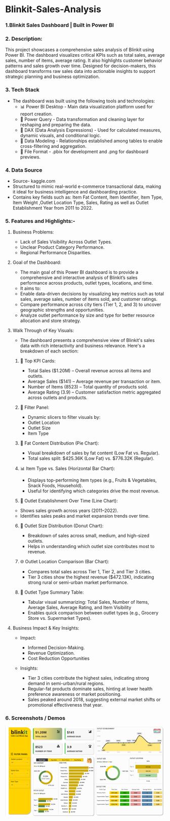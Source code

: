 # Blinkit-Sales-Analysis
### 1.Blinkit Sales Dashboard | Built in Power BI

### 2. Description:
This project showcases a comprehensive sales analysis of Blinkit using Power BI. The dashboard visualizes critical KPIs such as total sales, average sales, number of items, average rating. It also highlights customer behavior patterns and sales growth over time. Designed for decision-makers, this dashboard transforms raw sales data into actionable insights to support strategic planning and business optimization.

### 3. Tech Stack
- The dashboard was built using the following tools and technologies:
  - 📊 Power BI Desktop - Main data visualization platform used for report creation.
  - 📁 Power Query - Data transformation and cleaning layer for reshaping and preparing the data.
  - 🧠 DAX (Data Analysis Expressions) - Used for calculated measures, dynamic visuals, and conditional logic.
  - 📝 Data Modeling -  Relationships established among tables  to enable cross-filtering and aggregation.
  - 📂 File Format - .pbix for development and .png for dashboard previews.

### 4. Data Source
   - Source- kaggle.com
   - Structured to mimic real-world e-commerce transactional data, making it ideal for business intelligence and
     dashboarding practice.
   - Contains key fields such as: Item Fat Content, Item Identifier, Item Type, Item Weight ,Outlet Location Type,
      Sales, Rating as well as Outlet Establishment Year from 2011 to 2022.

### 5. Features and Highlights:-
   
   1. Business Problems:    
        - Lack of Sales Visibility Across Outlet Types.
        - Unclear Product Category Performance.
        - Regional Performance Disparities.
      
   2. Goal of the Dashboard:   
        - The main goal of this Power BI dashboard is to provide a comprehensive and interactive analysis of Blinkit’s sales
          performance across products, outlet types, locations, and time.
        - It aims to:
         - Enable data-driven decisions by visualizing key metrics such as total sales, average sales, number of items sold,            and customer ratings.
         -  Compare performance across city tiers (Tier 1, 2, and 3) to uncover geographic strengths and opportunities.
         -  Analyze outlet performance by size and type for better resource allocation and store strategy.

   3. Walk Through of Key Visuals:
       
       - The dashboard presents a comprehensive view of Blinkit's sales data with rich interactivity and business relevance.
         Here's a breakdown of each section:
   
      1. 📌 Top KPI Cards:
            -  Total Sales ($1.20M) – Overall revenue across all items and outlets.
            -  Average Sales ($141) – Average revenue per transaction or item.
            -  Number of Items (8523) – Total quantity of products sold.
            -  Average Rating (3.9) – Customer satisfaction metric aggregated across outlets and products.
     
      2. 📁 Filter Panel:
         - Dynamic slicers to filter visuals by:
         - Outlet Location
         - Outlet Size
         - Item Type
      
      3. 🥧 Fat Content Distribution (Pie Chart):
         -  Visual breakdown of sales by fat content (Low Fat vs. Regular).
         -  Total sales split: $425.36K (Low Fat) vs. $776.32K (Regular).
    
      4. 📊 Item Type vs. Sales (Horizontal Bar Chart):
         -  Displays top-performing item types (e.g., Fruits & Vegetables, Snack Foods, Household).
         -  Useful for identifying which categories drive the most revenue.
    
      5.  🏪 Outlet Establishment Over Time (Line Chart):
         - Shows sales growth across years (2011–2022).
         - Identifies sales peaks and market expansion trends over time.
     
      6. 🍩 Outlet Size Distribution (Donut Chart):
          - Breakdown of sales across small, medium, and high-sized outlets.
          - Helps in understanding which outlet size contributes most to revenue.
    
      7. 🌐 Outlet Location Comparison (Bar Chart):
         -  Compares total sales across Tier 1, Tier 2, and Tier 3 cities.
         -  Tier 3 cities show the highest revenue ($472.13K), indicating strong rural or semi-urban market performance.
    
      8. 🛒 Outlet Type Summary Table:
         -  Tabular visual summarizing:
                    Total Sales, Number of Items, Average Sales, Average Rating, and Item Visibility
         -  Enables quick comparison between outlet types (e.g., Grocery Store vs. Supermarket Types).
    
   4. Business Impact & Key Insights:
       
         - Impact:
             - Informed Decision-Making.
             - Revenue Optimization.
             - Cost Reduction Opportunities
       
         - Insights:
             - Tier 3 cities contribute the highest sales, indicating strong demand in semi-urban/rural regions.
             - Regular-fat products dominate sales, hinting at lower health preference awareness or market positioning.
             - Sales peaked around 2018, suggesting external market shifts or promotional effectiveness that year.

### 6. Screenshots / Demos
   ![Dashboard Preview](https://github.com/Nabedahmad/Blinkit-Sales-Analysis/blob/main/dashboard%20power%20BI.png)
